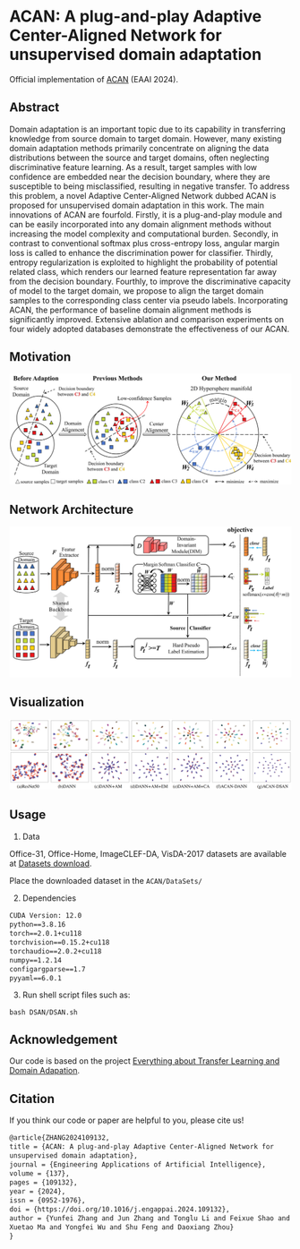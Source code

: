 # ACAN: A plug-and-play Adaptive Center-Aligned Network for unsupervised domain adaptation
Official implementation of [ACAN](https://doi.org/10.1016/j.engappai.2024.109132) (EAAI 2024).

Abstract
---
Domain adaptation is an important topic due to its capability in transferring knowledge from source domain to target domain. However, many existing domain adaptation methods primarily concentrate on aligning the data distributions between the source and target domains, often neglecting discriminative feature learning. As a result, target samples with low confidence are embedded near the decision boundary, where they are susceptible to being misclassified, resulting in negative transfer. To address this problem, a novel Adaptive Center-Aligned Network dubbed ACAN is proposed for unsupervised domain adaptation in this work. The main innovations of ACAN are fourfold. Firstly, it is a plug-and-play module and can be easily incorporated into any domain alignment methods without increasing the model complexity and computational burden. Secondly, in contrast to conventional softmax plus cross-entropy loss, angular margin loss is called to enhance the discrimination power for classifier. Thirdly, entropy regularization is exploited to highlight the probability of potential related class, which renders our learned feature representation far away from the decision boundary. Fourthly, to improve the discriminative capacity of model to the target domain, we propose to align the target domain samples to the corresponding class center via pseudo labels. Incorporating ACAN, the performance of baseline domain alignment methods is significantly improved. Extensive ablation and comparison experiments on four widely adopted databases demonstrate the effectiveness of our ACAN.

Motivation
---
![Motivation](/fig/FigToyexample.png "Toy Example")

Network Architecture
---
![Framework](/fig/FigFramework.jpg "Network Architecture")

Visualization
---
![TSNE](/fig/FigTNSE.png "Visualization")

Usage
---
1. Data

Office-31, Office-Home, ImageCLEF-DA, VisDA-2017 datasets are available at [Datasets download](https://github.com/jindongwang/transferlearning/tree/master/data).

Place the downloaded dataset in the `ACAN/DataSets/` 

2. Dependencies
```
CUDA Version: 12.0
python==3.8.16
torch==2.0.1+cu118
torchvision==0.15.2+cu118
torchaudio==2.0.2+cu118
numpy==1.2.14
configargparse==1.7
pyyaml==6.0.1
```

3. Run shell script files such as:
```
bash DSAN/DSAN.sh
```

Acknowledgement
---
Our code is based on the project [Everything about Transfer Learning and Domain Adapation](https://github.com/jindongwang/transferlearning).

Citation
---
If you think our code or paper are helpful to you, please cite us!
```
@article{ZHANG2024109132,
title = {ACAN: A plug-and-play Adaptive Center-Aligned Network for unsupervised domain adaptation},
journal = {Engineering Applications of Artificial Intelligence},
volume = {137},
pages = {109132},
year = {2024},
issn = {0952-1976},
doi = {https://doi.org/10.1016/j.engappai.2024.109132},
author = {Yunfei Zhang and Jun Zhang and Tonglu Li and Feixue Shao and Xuetao Ma and Yongfei Wu and Shu Feng and Daoxiang Zhou}
}
```
